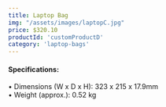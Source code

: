 ```yaml
---
title: Laptop Bag
img: "/assets/images/laptopC.jpg"
price: $320.10
productId: 'customProductD'
category: 'laptop-bags'
---
```

<div data-v-2a05d754="" class="container container--fluid">
  <h4 data-v-2a05d754="" class="d-flex justify-start section-title">Specifications:</h4>
  <div data-v-2a05d754="" class="row no-gutters">
    <div data-v-2a05d754="" class="d-flex justify-start spec-list col">
      <div data-v-2a05d754="" class="text-left section-text">
        • Dimensions (W x D x H): 323 x 215 x 17.9mm<br>
        • Weight (approx.): 0.52 kg
      </div>
    </div>
  </div>
</div>